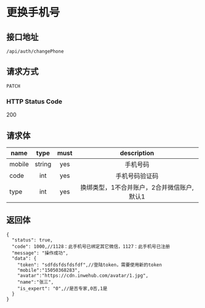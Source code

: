 # 更换手机号

## 接口地址

`/api/auth/changePhone`

## 请求方式

`PATCH`

### HTTP Status Code

200

## 请求体

| name     | type     | must     | description |
|----------|:--------:|:--------:|:--------:|
| mobile    | string   | yes      | 手机号码 |
| code     | int      | yes      | 手机号码验证码 |
| type     | int      | yes      | 换绑类型，1不合并账户，2合并微信账户,默认1 |

## 返回体

```json5
{
  "status": true,
  "code": 1000,//1128：此手机号已绑定其它微信，1127：此手机号已注册
  "message": "操作成功",
  "data": {
    "token": "sdfdsfdsfdsfdf",//登陆token，需要使用新的token
    "mobile":"15050368283",
    "avatar":"https://cdn.inwehub.com/avatar/1.jpg",
    "name":"张三",
    "is_expert": "0",//是否专家,0否,1是
  }
}
``` 
